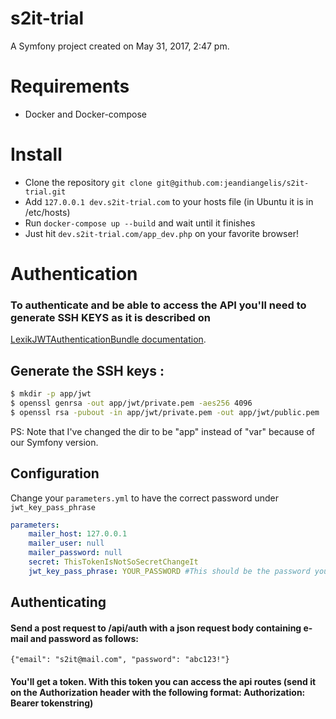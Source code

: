 s2it-trial
==========

A Symfony project created on May 31, 2017, 2:47 pm.

# Requirements
* Docker and Docker-compose

# Install
* Clone the repository `git clone git@github.com:jeandiangelis/s2it-trial.git`
* Add `127.0.0.1 dev.s2it-trial.com` to your hosts file (in Ubuntu it is in /etc/hosts) 
* Run `docker-compose up --build` and wait until it finishes
* Just hit `dev.s2it-trial.com/app_dev.php` on your favorite browser!

# Authentication
### To authenticate and be able to access the API you'll need to generate SSH KEYS as it is described on
[LexikJWTAuthenticationBundle documentation](https://github.com/lexik/LexikJWTAuthenticationBundle/blob/master/Resources/doc/index.md#getting-started ).

Generate the SSH keys :
-----------------------
``` bash
$ mkdir -p app/jwt
$ openssl genrsa -out app/jwt/private.pem -aes256 4096
$ openssl rsa -pubout -in app/jwt/private.pem -out app/jwt/public.pem
```

PS: Note that I've changed the dir to be "app" instead of "var" because of our Symfony version.

Configuration
-------------

Change your `parameters.yml` to have the correct password under `jwt_key_pass_phrase`

``` yaml
parameters:
    mailer_host: 127.0.0.1
    mailer_user: null
    mailer_password: null
    secret: ThisTokenIsNotSoSecretChangeIt
    jwt_key_pass_phrase: YOUR_PASSWORD #This should be the password you've used to generate the SSH keys.

```

Authenticating
--------------
#### Send a post request to /api/auth with a json request body containing e-mail and password as follows:
 `{"email": "s2it@mail.com", "password": "abc123!"}`
 
#### You'll get a token. With this token you can access the api routes (send it on the Authorization header with the following format: Authorization: Bearer tokenstring)
 
 
